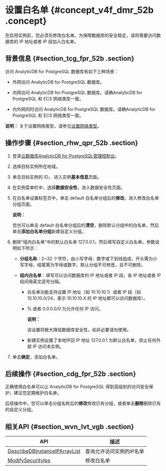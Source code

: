 # 设置白名单 {#concept_v4f_dmr_52b .concept}

在启用实例前，您必须先修改白名单。为保障数据库的安全稳定，请将需要访问数据库的 IP 地址或者 IP 段加入白名单。

## 背景信息 {#section_tcg_fpr_52b .section}

访问 AnalyticDB for PostgreSQL 数据库有如下三种场景：

-   外网访问 AnalyticDB for PostgreSQL 数据库。

-   内网访问 AnalyticDB for PostgreSQL 数据库。请确AnalyticDB for PostgreSQL 和 ECS 网络类型一致。

-   内外网同时访问 AnalyticDB for PostgreSQL 数据库。请确AnalyticDB for PostgreSQL 和 ECS 网络类型一致。


**说明：** 关于设置网络类型，请参见[设置网络类型](cn.zh-CN/用户指南/管理实例/设置网络类型.md#)。

## 操作步骤 {#section_rhw_qpr_52b .section}

1.  登录[云数据库AnalyticDB for PostgreSQL管理控制台](https://gpdb.console.aliyun.com)。
2.  选择目标实例所在地域。
3.  单击目标实例的 ID， 进入实例**基本信息**页面。
4.  在实例菜单栏中，选择**数据安全性**，进入数据安全性页面。

5.  在白名单设置标签页中，单击 default 白名单分组后的**修改**，进入修改白名单分组页面。

    **说明：** 

    您也可以单击 default 白名单分组后的**清空**，删除默认分组中的白名单，然后单击**添加白名单分组**新建自定义分组。

6.  删除“组内白名单”中的默认白名单 127.0.0.1，然后填写自定义白名单。参数说明如下所示：
    -   **分组名称**：2~32 个字符，由小写字母、数字或下划线组成，开头需为小写字母，结尾需为字母或数字。默认分组不可修改，且不可删除。

    -   **组内白名单**：填写可以访问数据库的 IP 地址或者 IP 段，各 IP 地址或者 IP 段间用英文逗号分隔。

        -   白名单功能支持设置 IP 地址（如 10.10.10.1）或者 IP 段（如 10.10.10.0/24，表示 10.10.10.X 的 IP 地址都可以访问数据库）。

        -   % 或者 0.0.0.0/0 为允许任何 IP 访问。

            **说明：** 

            该设置将极大降低数据库安全性，如非必要请勿使用。

        -   新建实例设置了本地环回 IP 地址 127.0.0.1 为默认白名单，禁止任何外部 IP 访问本实例。

7.  单击**确定**，添加白名单。

## 后续操作 {#section_cdg_fpr_52b .section}

正确使用白名单可以让 AnalyticDB for PostgreSQL 得到高级别的访问安全保护，建议您定期维护白名单。

后续操作中，您可以单击分组名称后的**修改**修改已有分组，或者单击**删除**删除已有的自定义分组。

## 相关API {#section_wvn_lvt_vgb .section}

|API|描述|
|---|--|
|[DescribeDBInstanceIPArrayList](../../../../cn.zh-CN/API参考/安全管理/DescribeDBInstanceIPArrayList.md#)|查询允许访问实例的IP名单|
|[ModifySecurityIps](../../../../cn.zh-CN/API参考/安全管理/ModifySecurityIps.md#)|修改白名单|

